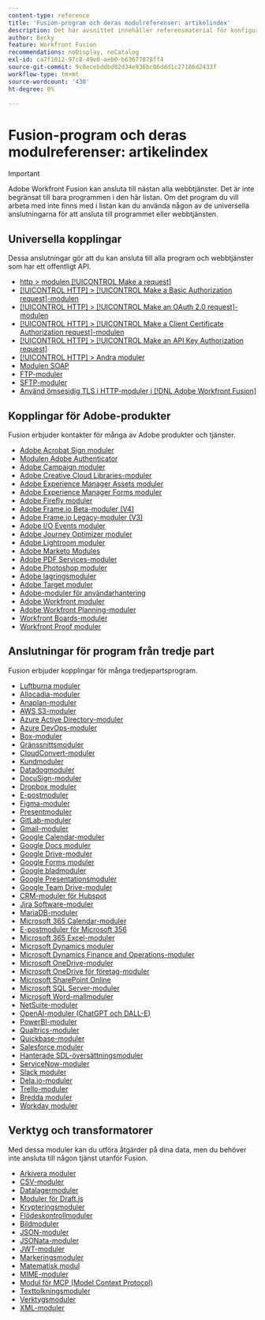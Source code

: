 ```yaml
---
content-type: reference
title: 'Fusion-program och deras modulreferenser: artikelindex'
description: Det här avsnittet innehåller referensmaterial för konfigurering av specifika moduler i Adobe Workfront Fusion.
author: Becky
feature: Workfront Fusion
recommendations: noDisplay, noCatalog
exl-id: ca7f1012-97c8-49e0-aeb0-b63677878ff4
source-git-commit: 9c0ecebddbd02d34e936bc06ddd1c27186d2433f
workflow-type: tm+mt
source-wordcount: '430'
ht-degree: 0%

---
```


# Fusion-program och deras modulreferenser: artikelindex

>[!IMPORTANT]
>
>Adobe Workfront Fusion kan ansluta till nästan alla webbtjänster. Det är inte begränsat till bara programmen i den här listan. Om det program du vill arbeta med inte finns med i listan kan du använda någon av de universella anslutningarna för att ansluta till programmet eller webbtjänsten.

## Universella kopplingar

Dessa anslutningar gör att du kan ansluta till alla program och webbtjänster som har ett offentligt API.

* [http > modulen [!UICONTROL Make a request]](/help/workfront-fusion/references/apps-and-modules/universal-connectors/http-module-make-a-request.md)
* [[!UICONTROL HTTP] > [!UICONTROL Make a Basic Authorization request]-modulen](/help/workfront-fusion/references/apps-and-modules/universal-connectors/http-module-make-a-basic-auth-request.md)
* [[!UICONTROL HTTP] > [!UICONTROL Make an OAuth 2.0 request]-modulen](/help/workfront-fusion/references/apps-and-modules/universal-connectors/http-module-make-an-oauth-2-request.md)
* [[!UICONTROL HTTP] > [!UICONTROL Make a Client Certificate Authorization request]-modulen](/help/workfront-fusion/references/apps-and-modules/universal-connectors/http-module-make-a-client-cert-auth-request.md)
* [[!UICONTROL HTTP] > [!UICONTROL Make an API Key Authorization request]](/help/workfront-fusion/references/apps-and-modules/universal-connectors/http-module-make-an-api-key-auth-request.md)
* [[!UICONTROL HTTP] > Andra moduler](/help/workfront-fusion/references/apps-and-modules/universal-connectors/http-modules.md)
* [Modulen SOAP](/help/workfront-fusion/references/apps-and-modules/universal-connectors/soap-module.md)
* [FTP-moduler](/help/workfront-fusion/references/apps-and-modules/universal-connectors/ftp-modules.md)
* [SFTP-moduler](/help/workfront-fusion/references/apps-and-modules/universal-connectors/sftp.md)
* [Använd ömsesidig TLS i HTTP-moduler i  [!DNL Adobe Workfront Fusion]](/help/workfront-fusion/references/apps-and-modules/universal-connectors/use-mtls-in-http-modules.md)

## Kopplingar för Adobe-produkter

Fusion erbjuder kontakter för många av Adobe produkter och tjänster.

* [Adobe Acrobat Sign moduler](/help/workfront-fusion/references/apps-and-modules/adobe-connectors/adobe-sign-modules.md)
* [Modulen Adobe Authenticator](/help/workfront-fusion/references/apps-and-modules/adobe-connectors/adobe-authenticator-modules.md)
* [Adobe Campaign moduler](/help/workfront-fusion/references/apps-and-modules/adobe-connectors/adobe-campaign-classic-connector.md)
* [Adobe Creative Cloud Libraries-moduler](/help/workfront-fusion/references/apps-and-modules/adobe-connectors/creative-cloud-libraries-modules.md)
* [Adobe Experience Manager Assets moduler](/help/workfront-fusion/references/apps-and-modules/adobe-connectors/aem-assets-modules.md)
* [Adobe Experience Manager Forms moduler](/help/workfront-fusion/references/apps-and-modules/adobe-connectors/aem-forms-modules.md)
* [Adobe Firefly moduler](/help/workfront-fusion/references/apps-and-modules/adobe-connectors/adobe-firefly-modules.md)
* [Adobe Frame.io Beta-moduler (V4)](/help/workfront-fusion/references/apps-and-modules/adobe-connectors/frame-io-modules.md)
* [Adobe Frame.io Legacy-moduler (V3)](/help/workfront-fusion/references/apps-and-modules/adobe-connectors/frame-io-modules.md)
* [Adobe I/O Events moduler](/help/workfront-fusion/references/apps-and-modules/adobe-connectors/adobe-io-events-modules.md)
* [Adobe Journey Optimizer moduler](/help/workfront-fusion/references/apps-and-modules/adobe-connectors/adobe-journey-optimizer-modules.md)
* [Adobe Lightroom moduler](/help/workfront-fusion/references/apps-and-modules/adobe-connectors/adobe-lightroom-modules.md)
* [Adobe Marketo Modules](/help/workfront-fusion/references/apps-and-modules/adobe-connectors/adobe-marketo-modules.md)
* [Adobe PDF Services-moduler](/help/workfront-fusion/references/apps-and-modules/adobe-connectors/pdf-modules.md)
* [Adobe Photoshop moduler](/help/workfront-fusion/references/apps-and-modules/adobe-connectors/adobe-photoshop-modules.md)
* [Adobe lagringsmoduler](/help/workfront-fusion/references/apps-and-modules/adobe-connectors/adobe-storage-modules.md)
* [Adobe Target moduler](/help/workfront-fusion/references/apps-and-modules/adobe-connectors/adobe-target-modules.md)
* [Adobe-moduler för användarhantering](/help/workfront-fusion/references/apps-and-modules/adobe-connectors/adobe-user-management-modules.md)
* [Adobe Workfront moduler](/help/workfront-fusion/references/apps-and-modules/adobe-connectors/workfront-modules.md)
* [Adobe Workfront Planning-moduler](/help/workfront-fusion/references/apps-and-modules/adobe-connectors/workfront-planning-modules.md)
* [Workfront Boards-moduler](/help/workfront-fusion/references/apps-and-modules/adobe-connectors/workfront-boards-modules.md)
* [Workfront Proof moduler](/help/workfront-fusion/references/apps-and-modules/adobe-connectors/workfront-proof-modules.md)

## Anslutningar för program från tredje part

Fusion erbjuder kopplingar för många tredjepartsprogram.

* [Luftburna moduler](/help/workfront-fusion/references/apps-and-modules/third-party-connectors/airtable-modules.md)
* [Allocadia-moduler](/help/workfront-fusion/references/apps-and-modules/third-party-connectors/allocadia-modules.md)
* [Anaplan-moduler](/help/workfront-fusion/references/apps-and-modules/third-party-connectors/anaplan-modules.md)
* [AWS S3-moduler](/help/workfront-fusion/references/apps-and-modules/third-party-connectors/aws-s3-modules.md)
* [Azure Active Directory-moduler](/help/workfront-fusion/references/apps-and-modules/third-party-connectors/azure-ad-modules.md)
* [Azure DevOps-moduler](/help/workfront-fusion/references/apps-and-modules/third-party-connectors/azure-dev-ops.md)
* [Box-moduler](/help/workfront-fusion/references/apps-and-modules/third-party-connectors/box-modules.md)
* [Gränssnittsmoduler](/help/workfront-fusion/references/apps-and-modules/third-party-connectors/bynder-modules.md)
* [CloudConvert-moduler](/help/workfront-fusion/references/apps-and-modules/third-party-connectors/cloud-convert-modules.md)
* [Kundmoduler](/help/workfront-fusion/references/apps-and-modules/third-party-connectors/cvent-modules.md)
* [Datadogmoduler](/help/workfront-fusion/references/apps-and-modules/third-party-connectors/datadog-modules.md)
* [DocuSign-moduler](/help/workfront-fusion/references/apps-and-modules/third-party-connectors/docusign-modules.md)
* [Dropbox moduler](/help/workfront-fusion/references/apps-and-modules/third-party-connectors/dropbox-modules.md)
* [E-postmoduler](/help/workfront-fusion/references/apps-and-modules/third-party-connectors/email-modules.md)
* [Figma-moduler](/help/workfront-fusion/references/apps-and-modules/third-party-connectors/figma-modules.md)
* [Presentmoduler](/help/workfront-fusion/references/apps-and-modules/third-party-connectors/github.md)
* [GitLab-moduler](/help/workfront-fusion/references/apps-and-modules/third-party-connectors/gitlab-modules.md)
* [Gmail-moduler](/help/workfront-fusion/references/apps-and-modules/third-party-connectors/gmail-modules.md)
* [Google Calendar-moduler](/help/workfront-fusion/references/apps-and-modules/third-party-connectors/google-calendar-modules.md)
* [Google Docs moduler](/help/workfront-fusion/references/apps-and-modules/third-party-connectors/google-docs-modules.md)
* [Google Drive-moduler](/help/workfront-fusion/references/apps-and-modules/third-party-connectors/google-drive-modules.md)
* [Google Forms moduler](/help/workfront-fusion/references/apps-and-modules/third-party-connectors/google-forms-modules.md)
* [Google bladmoduler](/help/workfront-fusion/references/apps-and-modules/third-party-connectors/google-sheets-modules.md)
* [Google Presentationsmoduler](/help/workfront-fusion/references/apps-and-modules/third-party-connectors/google-slides-modules.md)
* [Google Team Drive-moduler](/help/workfront-fusion/references/apps-and-modules/third-party-connectors/google-team-drive-modules.md)
* [CRM-moduler för Hubspot](/help/workfront-fusion/references/apps-and-modules/third-party-connectors/hubspot-crm-modules.md)
* [Jira Software-moduler](/help/workfront-fusion/references/apps-and-modules/third-party-connectors/jira-software-modules.md)
* [MariaDB-moduler](/help/workfront-fusion/references/apps-and-modules/third-party-connectors/mariadb-modules.md)
* [Microsoft 365 Calendar-moduler](/help/workfront-fusion/references/apps-and-modules/third-party-connectors/microsoft-365-calendar-modules.md)
* [E-postmoduler för Microsoft 356](/help/workfront-fusion/references/apps-and-modules/third-party-connectors/microsoft-365-email-modules.md)
* [Microsoft 365 Excel-moduler](/help/workfront-fusion/references/apps-and-modules/third-party-connectors/microsoft-365-excel-modules.md)
* [Microsoft Dynamics moduler](/help/workfront-fusion/references/apps-and-modules/third-party-connectors/microsoft-dynamics-365-modules.md)
* [Microsoft Dynamics Finance and Operations-moduler](/help/workfront-fusion/references/apps-and-modules/third-party-connectors/dynamics-finance-operations-modules.md)
* [Microsoft OneDrive-moduler](/help/workfront-fusion/references/apps-and-modules/third-party-connectors/microsoft-onedrive-modules.md)
* [Microsoft OneDrive för företag-moduler](/help/workfront-fusion/references/apps-and-modules/third-party-connectors/microsoft-onedrive-for-business-modules.md)
* [Microsoft SharePoint Online](/help/workfront-fusion/references/apps-and-modules/third-party-connectors/sharepoint-modules.md)
* [Microsoft SQL Server-moduler](/help/workfront-fusion/references/apps-and-modules/third-party-connectors/microsoft-sql-server-modules.md)
* [Microsoft Word-mallmoduler](/help/workfront-fusion/references/apps-and-modules/third-party-connectors/microsoft-word-templates-modules.md)
* [NetSuite-moduler](/help/workfront-fusion/references/apps-and-modules/third-party-connectors/netsuite.md)
* [OpenAI-moduler (ChatGPT och DALL-E)](/help/workfront-fusion/references/apps-and-modules/third-party-connectors/openai-chatgpt-modules.md)
* [PowerBI-moduler](/help/workfront-fusion/references/apps-and-modules/third-party-connectors/powerbi-modules.md)
* [Qualtrics-moduler](/help/workfront-fusion/references/apps-and-modules/third-party-connectors/qualtrics-modules.md)
* [Quickbase-moduler](/help/workfront-fusion/references/apps-and-modules/third-party-connectors/quickbase-modules.md)
* [Salesforce moduler](/help/workfront-fusion/references/apps-and-modules/third-party-connectors/salesforce-modules.md)
* [Hanterade SDL-översättningsmoduler](/help/workfront-fusion/references/apps-and-modules/third-party-connectors/sdl-managed-translation-modules.md)
* [ServiceNow-moduler](/help/workfront-fusion/references/apps-and-modules/third-party-connectors/servicenow-modules.md)
* [Slack moduler](/help/workfront-fusion/references/apps-and-modules/third-party-connectors/slack-modules.md)
* [Dela.io-moduler](/help/workfront-fusion/references/apps-and-modules/third-party-connectors/split-io-modules.md)
* [Trello-moduler](/help/workfront-fusion/references/apps-and-modules/third-party-connectors/trello-modules.md)
* [Bredda moduler](/help/workfront-fusion/references/apps-and-modules/third-party-connectors/widen-modules.md)
* [Workday moduler](/help/workfront-fusion/references/apps-and-modules/third-party-connectors/workday-modules.md)


## Verktyg och transformatorer

Med dessa moduler kan du utföra åtgärder på dina data, men du behöver inte ansluta till någon tjänst utanför Fusion.

* [Arkivera moduler](/help/workfront-fusion/references/apps-and-modules/tools-and-transformers/archive-modules.md)
* [CSV-moduler](/help/workfront-fusion/references/apps-and-modules/tools-and-transformers/csv.md)
* [Datalagermoduler](/help/workfront-fusion/references/apps-and-modules/tools-and-transformers/data-store-modules.md)
* [Moduler för Draft.js](/help/workfront-fusion/references/apps-and-modules/tools-and-transformers/draft-js-modules.md)
* [Krypteringsmoduler](/help/workfront-fusion/references/apps-and-modules/tools-and-transformers/encryptor-modules.md)
* [Flödeskontrollmoduler](/help/workfront-fusion/references/apps-and-modules/tools-and-transformers/flow-control.md)
* [Bildmoduler](/help/workfront-fusion/references/apps-and-modules/tools-and-transformers/image-module.md)
* [JSON-moduler](/help/workfront-fusion/references/apps-and-modules/tools-and-transformers/json-modules.md)
* [JSONata-moduler](/help/workfront-fusion/references/apps-and-modules/tools-and-transformers/jsonata-module.md)
* [JWT-moduler](/help/workfront-fusion/references/apps-and-modules/tools-and-transformers/jwt-modules.md)
* [Markeringsmoduler](/help/workfront-fusion/references/apps-and-modules/tools-and-transformers/markdown-modules.md)
* [Matematisk modul](/help/workfront-fusion/references/apps-and-modules/tools-and-transformers/math-module.md)
* [MIME-moduler](/help/workfront-fusion/references/apps-and-modules/tools-and-transformers/mime.md)
* [Modul för MCP (Model Context Protocol)](/help/workfront-fusion/references/apps-and-modules/tools-and-transformers/model-context-protocol-mcp-connector.md)
* [Texttolkningsmoduler](/help/workfront-fusion/references/apps-and-modules/tools-and-transformers/text-parser.md)
* [Verktygsmoduler](/help/workfront-fusion/references/apps-and-modules/tools-and-transformers/tools-modules.md)
* [XML-moduler](/help/workfront-fusion/references/apps-and-modules/tools-and-transformers/xml-modules.md)
